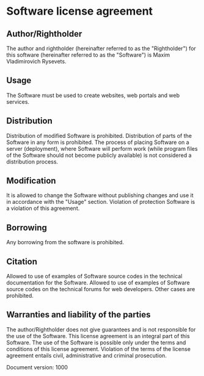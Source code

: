 

Software license agreement
==========================


Author/Rightholder
---------------------------------------------------------------------

The author and rightholder (hereinafter referred to as the "Rightholder")
for this software (hereinafter referred to as the "Software")
is Maxim Vladimirovich Rysevets.


Usage
---------------------------------------------------------------------

The Software must be used to create websites,
web portals and web services.


Distribution
---------------------------------------------------------------------

Distribution of modified Software is prohibited.
Distribution of parts of the Software in any form is prohibited.
The process of placing Software on a server (deployment), where Software will
perform work (while program files of the Software should not become publicly
available) is not considered a distribution process.


Modification
---------------------------------------------------------------------

It is allowed to change the Software without publishing changes
and use it in accordance with the "Usage" section.
Violation of protection Software is a violation of this
agreement.


Borrowing
---------------------------------------------------------------------

Any borrowing from the software is prohibited.


Citation
---------------------------------------------------------------------

Allowed to use of examples of Software source codes
in the technical documentation for the Software.
Allowed to use of examples of Software source codes
on the technical forums for web developers.
Other cases are prohibited.


Warranties and liability of the parties
---------------------------------------------------------------------

The author/Rightholder does not give guarantees and is not responsible
for the use of the Software. This license agreement is an integral part of this Software.
The use of the Software is possible only under the terms and conditions
of this license agreement. Violation of the terms of the license agreement
entails civil, administrative and criminal prosecution.


Document version: 1000

